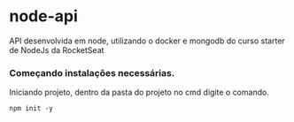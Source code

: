 # node-api
API desenvolvida em node, utilizando o docker e mongodb do curso starter de NodeJs da RocketSeat

### Começando instalações necessárias.

Iniciando projeto, dentro da pasta do projeto no cmd digite o comando.

```
npm init -y
```

